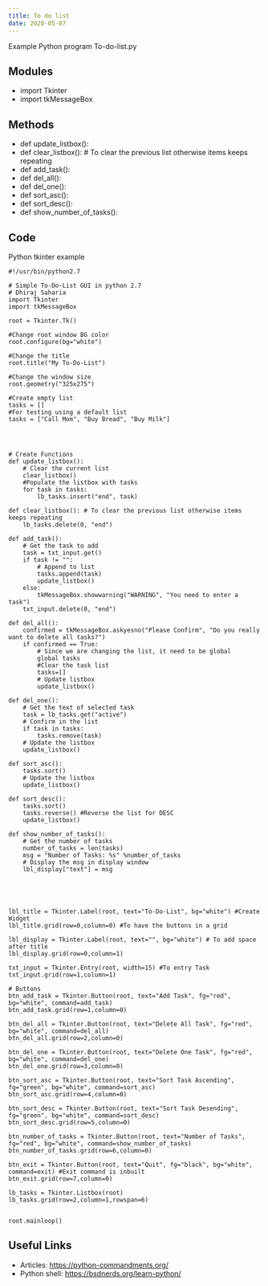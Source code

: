 ```yaml
---
title: To do list
date: 2020-05-07
---
```

Example Python program To-do-list.py

## Modules

* import Tkinter
* import tkMessageBox

## Methods

* def update_listbox():
* def clear_listbox(): # To clear the previous list otherwise items keeps repeating
* def add_task():
* def del_all():
* def del_one():
* def sort_asc():
* def sort_desc():
* def show_number_of_tasks():

## Code

Python tkinter example

    #!/usr/bin/python2.7
    
    # Simple To-Do-List GUI in python 2.7
    # Dhiraj Saharia
    import Tkinter
    import tkMessageBox
    
    root = Tkinter.Tk()
    
    #Change root window BG color
    root.configure(bg="white")
    
    #Change the title
    root.title("My To-Do-List")
    
    #Change the window size
    root.geometry("325x275")
    
    #Create empty list
    tasks = []
    #For testing using a default list
    tasks = ["Call Mom", "Buy Bread", "Buy Milk"]
    
    
    
    
    # Create Functions
    def update_listbox():
    	# Clear the current list
    	clear_listbox()
    	#Populate the listbox with tasks
    	for task in tasks:
    		lb_tasks.insert("end", task)
    
    def clear_listbox(): # To clear the previous list otherwise items keeps repeating
    	lb_tasks.delete(0, "end")
    
    def add_task():
    	# Get the task to add
    	task = txt_input.get()
    	if task != "":
    		# Append to list
    		tasks.append(task)
    		update_listbox()
    	else:
    		tkMessageBox.showwarning("WARNING", "You need to enter a task")
    	txt_input.delete(0, "end")
    
    def del_all():
    	confirmed = tkMessageBox.askyesno("Please Confirm", "Do you really want to delete all tasks?")
    	if confirmed == True:
    		# Since we are changing the list, it need to be global
    		global tasks 
    		#Clear the task list
    		tasks=[]
    		# Update listbox
    		update_listbox()
    
    def del_one():
    	# Get the text of selected task
    	task = lb_tasks.get("active")
    	# Confirm in the list
    	if task in tasks:
    		tasks.remove(task)
    	# Update the listbox
    	update_listbox()
    
    def sort_asc():
    	tasks.sort()
    	# Update the listbox
    	update_listbox()
    
    def sort_desc():
    	tasks.sort()
    	tasks.reverse() #Reverse the list for DESC
    	update_listbox()
    
    def show_number_of_tasks():
    	# Get the number of tasks
    	number_of_tasks = len(tasks)
    	msg = "Number of Tasks: %s" %number_of_tasks
    	# Display the msg in display window
    	lbl_display["text"] = msg
    
    
    
    
    
    lbl_title = Tkinter.Label(root, text="To-Do-List", bg="white") #Create Widget
    lbl_title.grid(row=0,column=0) #To have the buttons in a grid
    
    lbl_display = Tkinter.Label(root, text="", bg="white") # To add space after title
    lbl_display.grid(row=0,column=1)
    
    txt_input = Tkinter.Entry(root, width=15) #To entry Task
    txt_input.grid(row=1,column=1)
    
    # Buttons
    btn_add_task = Tkinter.Button(root, text="Add Task", fg="red", bg="white", command=add_task)
    btn_add_task.grid(row=1,column=0)
    
    btn_del_all = Tkinter.Button(root, text="Delete All Task", fg="red", bg="white", command=del_all)
    btn_del_all.grid(row=2,column=0)
    
    btn_del_one = Tkinter.Button(root, text="Delete One Task", fg="red", bg="white", command=del_one)
    btn_del_one.grid(row=3,column=0)
    
    btn_sort_asc = Tkinter.Button(root, text="Sort Task Ascending", fg="green", bg="white", command=sort_asc)
    btn_sort_asc.grid(row=4,column=0)
    
    btn_sort_desc = Tkinter.Button(root, text="Sort Task Desending", fg="green", bg="white", command=sort_desc)
    btn_sort_desc.grid(row=5,column=0)
    
    btn_number_of_tasks = Tkinter.Button(root, text="Number of Tasks", fg="red", bg="white", command=show_number_of_tasks)
    btn_number_of_tasks.grid(row=6,column=0)
    
    btn_exit = Tkinter.Button(root, text="Quit", fg="black", bg="white", command=exit) #Exit command is inbuilt
    btn_exit.grid(row=7,column=0)
    
    lb_tasks = Tkinter.Listbox(root)
    lb_tasks.grid(row=2,column=1,rowspan=6)
    
    
    root.mainloop()

## Useful Links

- Articles: https://python-commandments.org/
- Python shell: https://bsdnerds.org/learn-python/
